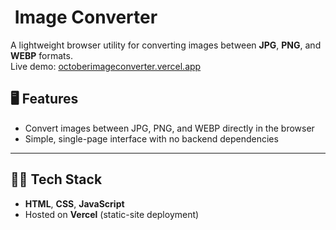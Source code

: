 # ​​ Image Converter

A lightweight browser utility for converting images between **JPG**, **PNG**, and **WEBP** formats.  
Live demo: [octoberimageconverter.vercel.app](https://github.com/aryansnagar/image-converter/)

## 🖥️ Features
- Convert images between JPG, PNG, and WEBP directly in the browser  
- Simple, single-page interface with no backend dependencies

---

## 👷‍♂️ Tech Stack
- **HTML**, **CSS**, **JavaScript**   
- Hosted on **Vercel** (static-site deployment)  
